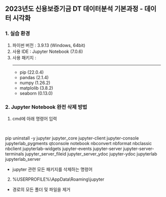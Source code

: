 ## 2023년도 신용보증기금 DT 데이터분석 기본과정 - 데이터 시각화

### 1. 실습 환경
1) 파이썬 버전 : 3.9.13 (Windows, 64bit)
2) 사용 IDE : Jupyter Notebook (7.0.6)
3) 사용 패키지 :
    __________
    * pip       (22.0.4)
    * pandas    (2.1.4)
    * numpy     (1.26.2)
    * matplolib (3.8.2)
    * seaborn   (0.13.0)

### 2. Jupyter Notebook 완전 삭제 방법

1) cmd에 아래 명령어 입력
<br/>
  
pip uninstall -y jupyter jupyter_core jupyter-client jupyter-console jupyterlab_pygments qtconsole notebook nbconvert nbformat nbclassic nbclient jupyterlab-widgets jupyter-events jupyter-server jupyter-server-terminals jupyter_server_fileid jupyter_server_ydoc jupyter-ydoc jupyterlab jupyterlab_server  
    
* jupyter 관련 모든 패키지를 삭제하는 명령어

2) %USERPROFILE%\AppData\Roaming\jupyter  

* 경로의 모든 폴더 및 파일을 제거
